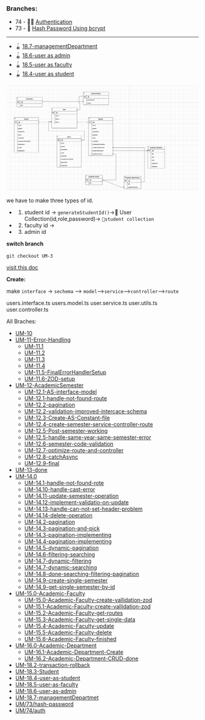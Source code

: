 ###    Branches:

-   74 - 🔑🔏 [Authentication](https://github.com/bappasahabapi/university-management-auth-service/tree/UM/74/auth)
-   73 - 🔑 [Hash Password Using bcrypt](https://github.com/bappasahabapi/university-management-auth-service/tree/UM/73/hash-password)
---
-    🪀 [18.7-managementDepartment](https://github.com/bappasahabapi/university-management-auth-service/tree/UM-18.7-managementDepartment)
-    🪀 [18.6-user as admin](https://github.com/bappasahabapi/university-management-auth-service/tree/UM-18.6-user-as-admin)
-    🪀 [18.5-user as faculty](https://github.com/bappasahabapi/university-management-auth-service/tree/UM-18.5-user-as-faculty)
-    🪀 [18.4-user as student](https://github.com/bappasahabapi/university-management-auth-service/tree/UM-18.4-user-as-student)


![My Image](plan.png)

we have to make three types of id.

- 1. student id -> `generateStudentId()`->📀 User Collection(id,role,password)-> `🔋student collection`
- 2. faculty id ->
- 3. admin id


**switch branch**



`git checkout UM-3`



[visit this doc](https://mongoosejs.com/docs/typescript.html)

**Create:**

make `interface` -> `sechema` --> `model`-->`service`-->`controller`-->`route`

  users.interface.ts
  users.model.ts
  user.service.ts
  user.utils.ts
  user.controller.ts




All Braches:


- [UM-10](https://github.com/your-repo-url/tree/UM-10)
- [UM-11-Error-Handling](https://github.com/your-repo-url/tree/UM-11-Error-Handling)
  - [UM-11.1](https://github.com/your-repo-url/tree/UM-11.1)
  - [UM-11.2](https://github.com/your-repo-url/tree/UM-11.2)
  - [UM-11.3](https://github.com/your-repo-url/tree/UM-11.3)
  - [UM-11.4](https://github.com/your-repo-url/tree/UM-11.4)
  - [UM-11.5-FinalErrorHandlerSetup](https://github.com/your-repo-url/tree/UM-11.5-FinalErrorHandlerSetup)
  - [UM-11.6-ZOD-setup](https://github.com/your-repo-url/tree/UM-11.6-ZOD-setup)
- [UM-12-AcademicSemester](https://github.com/your-repo-url/tree/UM-12-AcademicSemester)
  - [UM-12.1-AS-interface-model](https://github.com/your-repo-url/tree/UM-12.1-AS-interface-model)
  - [UM-12.1-handle-not-found-route](https://github.com/your-repo-url/tree/UM-12.1-handle-not-found-route)
  - [UM-12.2-pagination](https://github.com/your-repo-url/tree/UM-12.2-pagination)
  - [UM-12.2-validation-improved-intercace-schema](https://github.com/your-repo-url/tree/UM-12.2-validation-improved-intercace-schema)
  - [UM-12.3-Create-AS-Constant-file](https://github.com/your-repo-url/tree/UM-12.3-Create-AS-Constant-file)
  - [UM-12.4-create-semester-service-controller-route](https://github.com/your-repo-url/tree/UM-12.4-create-semester-service-controller-route)
  - [UM-12.5-Post-semester-working](https://github.com/your-repo-url/tree/UM-12.5-Post-semester-working)
  - [UM-12.5-handle-same-year-same-semester-error](https://github.com/your-repo-url/tree/UM-12.5-handle-same-year-same-semester-error)
  - [UM-12.6-semester-code-validation](https://github.com/your-repo-url/tree/UM-12.6-semester-code-validation)
  - [UM-12.7-optimize-route-and-controller](https://github.com/your-repo-url/tree/UM-12.7-optimize-route-and-controller)
  - [UM-12.8-catchAsync](https://github.com/your-repo-url/tree/UM-12.8-catchAsync)
  - [UM-12.9-final](https://github.com/your-repo-url/tree/UM-12.9-final)
- [UM-13-done](https://github.com/your-repo-url/tree/UM-13-done)
- [UM-14.0](https://github.com/your-repo-url/tree/UM-14.0)
  - [UM-14.1-handle-not-found-rote](https://github.com/your-repo-url/tree/UM-14.1-handle-not-found-rote)
  - [UM-14.10-handle-cast-error](https://github.com/your-repo-url/tree/UM-14.10-handle-cast-error)
  - [UM-14.11-update-semester-operation](https://github.com/your-repo-url/tree/UM-14.11-update-semester-operation)
  - [UM-14.12-implement-validatio-on-update](https://github.com/your-repo-url/tree/UM-14.12-implement-validatio-on-update)
  - [UM-14.13-handle-can-not-set-header-problem](https://github.com/your-repo-url/tree/UM-14.13-handle-can-not-set-header-problem)
  - [UM-14.14-delete-operation](https://github.com/your-repo-url/tree/UM-14.14-delete-operation)
  - [UM-14.2-pagination](https://github.com/your-repo-url/tree/UM-14.2-pagination)
  - [UM-14.3-pagination-and-pick](https://github.com/your-repo-url/tree/UM-14.3-pagination-and-pick)
  - [UM-14.3-pagination-implementing](https://github.com/your-repo-url/tree/UM-14.3-pagination-implementing)
  - [UM-14.4-pagination-implementing](https://github.com/your-repo-url/tree/UM-14.4-pagination-implementing)
  - [UM-14.5-dynamic-pagination](https://github.com/your-repo-url/tree/UM-14.5-dynamic-pagination)
  - [UM-14.6-filtering-searching](https://github.com/your-repo-url/tree/UM-14.6-filtering-searching)
  - [UM-14.7-dynamic-filtering](https://github.com/your-repo-url/tree/UM-14.7-dynamic-filtering)
  - [UM-14.7-dynamic-searching](https://github.com/your-repo-url/tree/UM-14.7-dynamic-searching)
  - [UM-14.8-done-searching-filtering-pagination](https://github.com/your-repo-url/tree/UM-14.8-done-searching-filtering-pagination)
  - [UM-14.9-create-single-semester](https://github.com/your-repo-url/tree/UM-14.9-create-single-semester)
  - [UM-14.9-get-single-semester-by-id](https://github.com/your-repo-url/tree/UM-14.9-get-single-semester-by-id)
- [UM-15.0-Academic-Faculty](https://github.com/your-repo-url/tree/UM-15.0-Academic-Faculty)
  - [UM-15.0-Academic-Faculty-create-vallidation-zod](https://github.com/your-repo-url/tree/UM-15.0-Academic-Faculty-create-vallidation-zod)
  - [UM-15.1-Academic-Faculty-create-vallidation-zod](https://github.com/your-repo-url/tree/UM-15.1-Academic-Faculty-create-vallidation-zod)
  - [UM-15.2-Academic-Faculty-get-routes](https://github.com/your-repo-url/tree/UM-15.2-Academic-Faculty-get-routes)
  - [UM-15.3-Academic-Faculty-get-single-data](https://github.com/your-repo-url/tree/UM-15.3-Academic-Faculty-get-single-data)
  - [UM-15.4-Academic-Faculty-update](https://github.com/your-repo-url/tree/UM-15.4-Academic-Faculty-update)
  - [UM-15.5-Academic-Faculty-delete](https://github.com/your-repo-url/tree/UM-15.5-Academic-Faculty-delete)
  - [UM-15.6-Academic-Faculty-finished](https://github.com/your-repo-url/tree/UM-15.6-Academic-Faculty-finished)
- [UM-16.0-Academic-Department](https://github.com/your-repo-url/tree/UM-16.0-Academic-Department)
  - [UM-16.1-Academic-Department-Create](https://github.com/your-repo-url/tree/UM-16.1-Academic-Department-Create)
  - [UM-16.2-Academic-Department-CRUD-done](https://github.com/your-repo-url/tree/UM-16.2-Academic-Department-CRUD-done)
- [UM-18.2-transaction-rollback](https://github.com/your-repo-url/tree/UM-18.2-transaction-rollback)
- [UM-18.3-Student](https://github.com/your-repo-url/tree/UM-18.3-Student)
- [UM-18.4-user-as-student](https://github.com/your-repo-url/tree/UM-18.4-user-as-student)
- [UM-18.5-user-as-faculty](https://github.com/your-repo-url/tree/UM-18.5-user-as-faculty)
- [UM-18.6-user-as-admin](https://github.com/your-repo-url/tree/UM-18.6-user-as-admin)
- [UM-18.7-managementDepartmet](https://github.com/your-repo-url/tree/UM-18.7-managementDepartmet)
- [UM/73/hash-password](https://github.com/your-repo-url/tree/UM/73/hash-password)
- [UM/74/auth](https://github.com/your-repo-url/tree/UM/74/auth)





